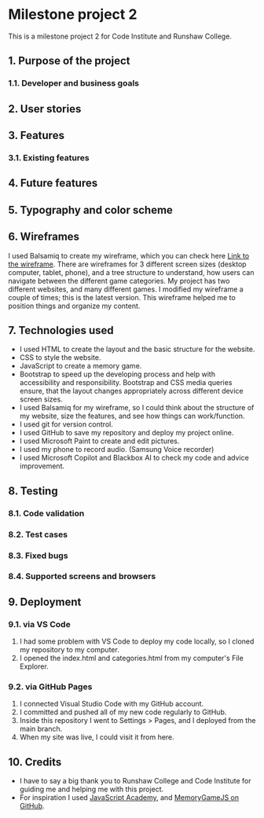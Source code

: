 # Milestone project 2
This is a milestone project 2 for Code Institute and Runshaw College.
## 1. Purpose of the project
### 1.1. Developer and business goals
## 2. User stories
## 3. Features
### 3.1. Existing features
## 4. Future features
## 5. Typography and color scheme
## 6. Wireframes
I used Balsamiq to create my wireframe, which you can check here [Link to the wireframe](Language%20learning%20app.pdf). There are wireframes for 3 different screen sizes (desktop computer, tablet, phone), and a tree structure to understand, how users can navigate between the different game categories. My project has two different websites, and many different games. I modified my wireframe a couple of times; this is the latest version. This wireframe helped me to position things and organize my content.
## 7. Technologies used
* I used HTML to create the layout and the basic structure for the website.
* CSS to style the website.
* JavaScript to create a memory game.
* Bootstrap to speed up the developing process and help with accessibility and responsibility. Bootstrap and CSS media queries ensure, that the layout changes appropriately across different device screen sizes.
* I used Balsamiq for my wireframe, so I could think about the structure of my website, size the features, and see how things can work/function.
* I used git for version control.
* I used GitHub to save my repository and deploy my project online.
* I used Microsoft Paint to create and edit pictures.
* I used my phone to record audio. (Samsung Voice recorder)
* I used Microsoft Copilot and Blackbox AI to check my code and advice improvement. 
## 8. Testing
### 8.1. Code validation
### 8.2. Test cases
### 8.3. Fixed bugs
### 8.4. Supported screens and browsers
## 9. Deployment
### 9.1. via VS Code
1. I had some problem with VS Code to deploy my code locally, so I cloned my repository to my computer.
2. I opened the index.html and categories.html from my computer's File Explorer. 
### 9.2. via GitHub Pages
1. I connected Visual Studio Code with my GitHub account.
2. I committed and pushed all of my new code regularly to GitHub.
3. Inside this repository I went to Settings > Pages, and I deployed from the main branch.
4. When my site was live, I could visit it from here.
## 10. Credits
* I have to say a big thank you to Runshaw College and Code Institute for guiding me and helping me with this project.
* For inspiration I used [JavaScript Academy](https://www.youtube.com/watch?v=xWdkt6KSirw), and [MemoryGameJS on GitHub](https://github.com/IamPrime/MemoryGameJs).